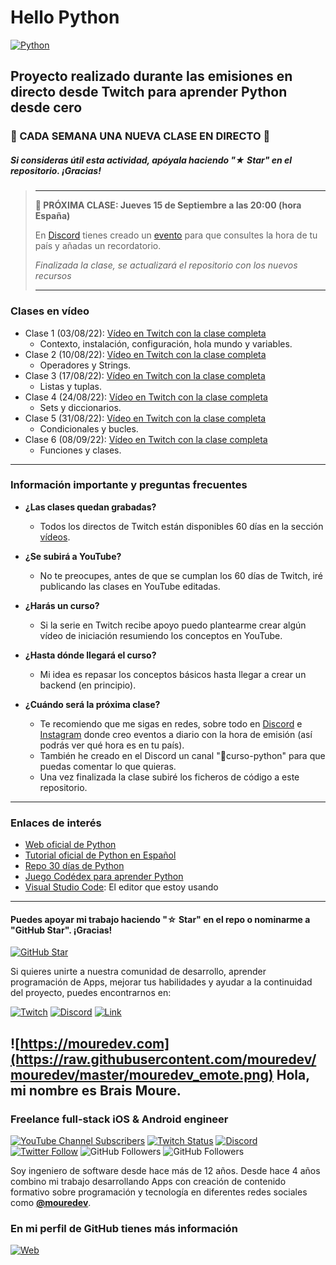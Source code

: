 # Hello Python

[![Python](https://img.shields.io/badge/Python-3.9+-yellow?style=for-the-badge&logo=python&logoColor=white&labelColor=101010)](https://python.org)

## Proyecto realizado durante las emisiones en directo desde Twitch para aprender Python desde cero

### 🐍 CADA SEMANA UNA NUEVA CLASE EN DIRECTO 🐍
##### Si consideras útil esta actividad, apóyala haciendo "★ Star" en el repositorio. ¡Gracias!

> ---
> **🔴 PRÓXIMA CLASE: Jueves 15 de Septiembre a las 20:00 (hora España)**
> 
> En [Discord](https://discord.gg/CY7zTpbQ?event=1017723765368553562) tienes creado un [evento](https://discord.gg/CY7zTpbQ?event=1017723765368553562) para que consultes la hora de tu país y añadas un recordatorio.
> 
> *Finalizada la clase, se actualizará el repositorio con los nuevos recursos*
> 
> ---

### Clases en vídeo
* Clase 1 (03/08/22): [Vídeo en Twitch con la clase completa](https://www.twitch.tv/videos/1551265068)
	* Contexto, instalación, configuración, hola mundo y variables.
* Clase 2 (10/08/22): [Vídeo en Twitch con la clase completa](https://www.twitch.tv/videos/1558018826)
	* Operadores y Strings.
* Clase 3 (17/08/22): [Vídeo en Twitch con la clase completa](https://www.twitch.tv/videos/1564719056)
	* Listas y tuplas.
* Clase 4 (24/08/22): [Vídeo en Twitch con la clase completa](https://www.twitch.tv/videos/1571410092)
	* Sets y diccionarios.
* Clase 5 (31/08/22): [Vídeo en Twitch con la clase completa](https://www.twitch.tv/videos/1578036618)
	* Condicionales y bucles.
* Clase 6 (08/09/22): [Vídeo en Twitch con la clase completa](https://www.twitch.tv/videos/1585369113)
	* Funciones y clases.

---

### Información importante y preguntas frecuentes

* **¿Las clases quedan grabadas?**
	* Todos los directos de Twitch están disponibles 60 días en la sección [vídeos](https://twitch.tv/mouredev/videos).

* **¿Se subirá a YouTube?**
	* No te preocupes, antes de que se cumplan los 60 días de Twitch, iré publicando las clases en YouTube editadas.

* **¿Harás un curso?**
	* Si la serie en Twitch recibe apoyo puedo plantearme crear algún vídeo de iniciación resumiendo los conceptos en YouTube.

* **¿Hasta dónde llegará el curso?**
	* Mi idea es repasar los conceptos básicos hasta llegar a crear un backend (en principio).

* **¿Cuándo será la próxima clase?**
	* Te recomiendo que me sigas en redes, sobre todo en [Discord](https://discord.gg/mouredev) e [Instagram](https://instagram.com/mouredev) donde creo eventos a diario con la hora de emisión (así podrás ver qué hora es en tu país).
	* También he creado en el Discord un canal "🐍curso-python" para que puedas comentar lo que quieras.
	* Una vez finalizada la clase subiré los ficheros de código a este repositorio.

---

### Enlaces de interés
* [Web oficial de Python](https://www.python.org/)
* [Tutorial oficial de Python en Español](https://docs.python.org/es/3/tutorial/index.html)
* [Repo 30 días de Python](https://github.com/Asabeneh/30-Days-Of-Python)
* [Juego Codédex para aprender Python](https://www.codedex.io/)
* [Visual Studio Code](https://code.visualstudio.com/): El editor que estoy usando

---

#### Puedes apoyar mi trabajo haciendo "☆ Star" en el repo o nominarme a "GitHub Star". ¡Gracias!

[![GitHub Star](https://img.shields.io/badge/GitHub-Nominar_a_star-yellow?style=for-the-badge&logo=github&logoColor=white&labelColor=101010)](https://stars.github.com/nominate/)

Si quieres unirte a nuestra comunidad de desarrollo, aprender programación de Apps, mejorar tus habilidades y ayudar a la continuidad del proyecto, puedes encontrarnos en:

[![Twitch](https://img.shields.io/badge/Twitch-Programación_en_directo-9146FF?style=for-the-badge&logo=twitch&logoColor=white&labelColor=101010)](https://twitch.tv/mouredev)
[![Discord](https://img.shields.io/badge/Discord-Servidor_de_la_comunidad-5865F2?style=for-the-badge&logo=discord&logoColor=white&labelColor=101010)](https://mouredev.com/discord)
[![Link](https://img.shields.io/badge/Links_de_interés-moure.dev-39E09B?style=for-the-badge&logo=Linktree&logoColor=white&labelColor=101010)](https://moure.dev)

## ![https://mouredev.com](https://raw.githubusercontent.com/mouredev/mouredev/master/mouredev_emote.png) Hola, mi nombre es Brais Moure.
### Freelance full-stack iOS & Android engineer

[![YouTube Channel Subscribers](https://img.shields.io/youtube/channel/subscribers/UCxPD7bsocoAMq8Dj18kmGyQ?style=social)](https://youtube.com/mouredevapps?sub_confirmation=1)
[![Twitch Status](https://img.shields.io/twitch/status/mouredev?style=social)](https://twitch.com/mouredev)
[![Discord](https://img.shields.io/discord/729672926432985098?style=social&label=Discord&logo=discord)](https://mouredev.com/discord)
[![Twitter Follow](https://img.shields.io/twitter/follow/mouredev?style=social)](https://twitter.com/mouredev)
![GitHub Followers](https://img.shields.io/github/followers/mouredev?style=social)
![GitHub Followers](https://img.shields.io/github/stars/mouredev?style=social)

Soy ingeniero de software desde hace más de 12 años. Desde hace 4 años combino mi trabajo desarrollando Apps con creación de contenido formativo sobre programación y tecnología en diferentes redes sociales como **[@mouredev](https://moure.dev)**.

### En mi perfil de GitHub tienes más información

[![Web](https://img.shields.io/badge/GitHub-MoureDev-14a1f0?style=for-the-badge&logo=github&logoColor=white&labelColor=101010)](https://github.com/mouredev)
